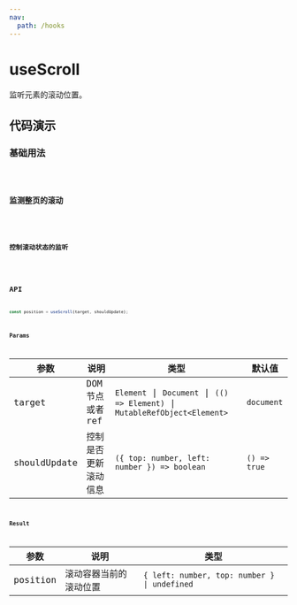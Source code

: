 ```yaml
---
nav:
  path: /hooks
---
```


# useScroll

监听元素的滚动位置。

## 代码演示

### 基础用法

<code hideActions='["CSB"]' src="./demo/demo1.tsx" />

### 监测整页的滚动

<code hideActions='["CSB"]' src="./demo/demo2.tsx" />

### 控制滚动状态的监听

<code hideActions='["CSB"]' src="./demo/demo3.tsx" />

## API

```typescript
const position = useScroll(target, shouldUpdate);
```

### Params

| 参数         | 说明                 | 类型                                                                        | 默认值       |
| ------------ | -------------------- | --------------------------------------------------------------------------- | ------------ |
| target       | DOM 节点或者 ref     | `Element` \| `Document` \| `(() => Element)` \| `MutableRefObject<Element>` | `document`   |
| shouldUpdate | 控制是否更新滚动信息 | `({ top: number, left: number }) => boolean`                                | `() => true` |

### Result

| 参数     | 说明                   | 类型                                         |
| -------- | ---------------------- | -------------------------------------------- |
| position | 滚动容器当前的滚动位置 | `{ left: number, top: number } \| undefined` |